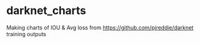 # darknet_charts
Making charts of IOU & Avg loss from https://github.com/pjreddie/darknet training outputs
